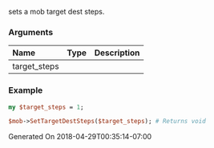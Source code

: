 sets a mob target dest steps.
### Arguments
**Name**|**Type**|**Description**
:---|:---|:---
target_steps||

### Example

```perl
my $target_steps = 1;

$mob->SetTargetDestSteps($target_steps); # Returns void
```


Generated On 2018-04-29T00:35:14-07:00